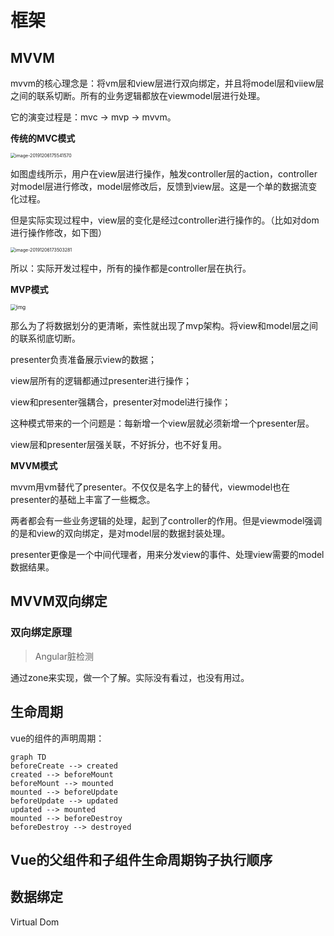 # 框架

## MVVM

mvvm的核心理念是：将vm层和view层进行双向绑定，并且将model层和viiew层之间的联系切断。所有的业务逻辑都放在viewmodel层进行处理。

它的演变过程是：mvc -> mvp -> mvvm。



**传统的MVC模式**

<img src="https://ipic-coda.oss-cn-beijing.aliyuncs.com/2020-03-10-131118.jpg" alt="image-20191206175541570" style="zoom:50%;" />

如图虚线所示，用户在view层进行操作，触发controller层的action，controller对model层进行修改，model层修改后，反馈到view层。这是一个单的数据流变化过程。

但是实际实现过程中，view层的变化是经过controller进行操作的。（比如对dom进行操作修改，如下图）



<img src="https://ipic-coda.oss-cn-beijing.aliyuncs.com/2020-03-10-131124.jpg" alt="image-20191206173503281" style="zoom:50%;" />

所以：实际开发过程中，所有的操作都是controller层在执行。



**MVP模式**

<img src="https://ipic-coda.oss-cn-beijing.aliyuncs.com/2020-03-10-125941.png" alt="img" style="zoom:60%;" />

那么为了将数据划分的更清晰，索性就出现了mvp架构。将view和model层之间的联系彻底切断。

presenter负责准备展示view的数据；

view层所有的逻辑都通过presenter进行操作；

view和presenter强耦合，presenter对model进行操作；

这种模式带来的一个问题是：每新增一个view层就必须新增一个presenter层。

view层和presenter层强关联，不好拆分，也不好复用。



**MVVM模式**

mvvm用vm替代了presenter。不仅仅是名字上的替代，viewmodel也在presenter的基础上丰富了一些概念。

两者都会有一些业务逻辑的处理，起到了controller的作用。但是viewmodel强调的是和view的双向绑定，是对model层的数据封装处理。

presenter更像是一个中间代理者，用来分发view的事件、处理view需要的model数据结果。



## MVVM双向绑定

### 双向绑定原理

> Angular脏检测

通过zone来实现，做一个了解。实际没有看过，也没有用过。







## 生命周期

vue的组件的声明周期：

```mermaid
graph TD
beforeCreate --> created
created --> beforeMount
beforeMount --> mounted
mounted --> beforeUpdate
beforeUpdate --> updated
updated --> mounted
mounted --> beforeDestroy
beforeDestroy --> destroyed
```







## Vue的父组件和子组件生命周期钩子执行顺序







## 数据绑定



Virtual Dom


